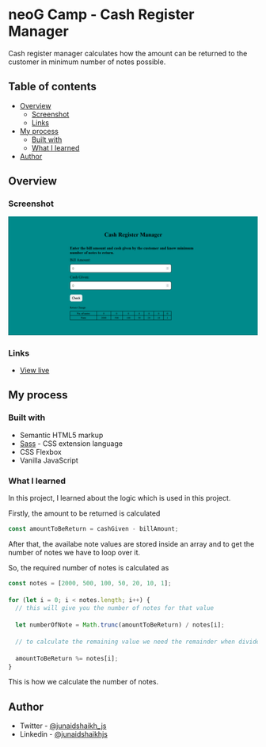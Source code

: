 # neoG Camp - Cash Register Manager

Cash register manager calculates how the amount can be returned to the customer in minimum number of notes possible.

## Table of contents

- [Overview](#overview)
  - [Screenshot](#screenshot)
  - [Links](#links)
- [My process](#my-process)
  - [Built with](#built-with)
  - [What I learned](#what-i-learned)
- [Author](#author)

## Overview

### Screenshot

![preview of project](./preview.gif)

### Links

- [View live](https://calculate-change.netlify.app/)

## My process

### Built with

- Semantic HTML5 markup
- [Sass](https://sass-lang.com/) - CSS extension language
- CSS Flexbox
- Vanilla JavaScript

### What I learned

In this project, I learned about the logic which is used in this project.

Firstly, the amount to be returned is calculated

```js
const amountToBeReturn = cashGiven - billAmount;
```

After that, the availabe note values are stored inside an array and to get the number of notes we have to loop over it.

So, the required number of notes is calculated as

```js
const notes = [2000, 500, 100, 50, 20, 10, 1];

for (let i = 0; i < notes.length; i++) {
  // this will give you the number of notes for that value

  let numberOfNote = Math.trunc(amountToBeReturn) / notes[i];

  // to calculate the remaining value we need the remainder when divided by the same note value and amount to be returned becomes the remainder

  amountToBeReturn %= notes[i];
}
```

This is how we calculate the number of notes.

## Author

- Twitter - [@junaidshaikh_js](https://twitter.com/junaidshaikh_js)
- Linkedin - [@junaidshaikhjs](https://www.linkedin.com/in/junaidshaikhjs/)
